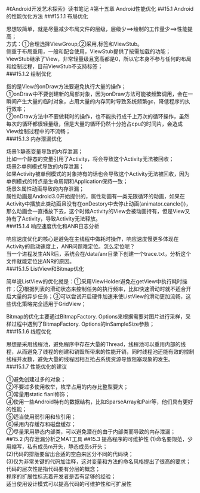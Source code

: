 #《Android开发艺术探索》读书笔记
#第十五章  Android性能优化
##15.1 Android的性能优化方法
###15.1.1 布局优化
	
思想较简单，就是尽量减少布局文件的层级，层级少==>绘制的工作量少==>性能提高；<br>
	方式：①合理选择ViewGroup;②采用<include>,<merge>标签和ViewStub。<br><include>侧重于布局重用，<merge>一般和<include>配合使用，ViewStub提供了按需加载的功能；<br>
	ViewStub继承了View，非常轻量级且宽高都是0，所以它本身不参与任何的布局和绘制过程，目前ViewStub不支持<merge>标签；<br>
###15.1.2 绘制优化
	
指的是View的onDraw方法要避免执行大量的操作；<br>
	①onDraw中不要创建新的局部对象，因为onDraw方法可能被频繁调用，会在一瞬间产生大量的临时对象，占用大量的内存同时导致系统频繁gc，降低程序的执行效率；<br>
	②onDraw方法中不要做耗时的操作，也不能执行成千上万次的循环操作，虽然每次的循环都很轻量级，但是大量的循环仍然十分抢占cpu的时间片，会造成View绘制过程中的不流畅；<br>
###15.1.3 内存泄漏优化
	
场景1:静态变量导致的内存泄漏；<br>
	 比如一个静态的变量引用了Activity，将会导致这个Activity无法被回收；<br>
	场景2:单例模式导致的内存泄漏；<br>
	如果Activity被单例模式的对象持有的话也会导致这个Activity无法被回收，因为单例模式的特点是生命周期和Application保持一致；<br>
	场景3:属性动画导致的内存泄漏；<br>
	属性动画是Android3.0开始提供的，属性动画有一类无限循环的动画，如果在Activity中播放此类动画且没有在onDestory中去停止动画(animator.cancle())，那么动画会一直播放下去，这个时候Activity的View会被动画持有，但是View又持有了Activity，导致Activity无法释放。<br>
###15.1.4 响应速度优化和ANR日志分析
	
响应速度优化的核心是避免在主线程中做耗时操作，响应速度慢更多体现在Activity的启动速度上，ANR问题难定位。怎么定位呢？<br>
	当一个进程发生ANR后，系统会在/data/anr目录下创建一个trace.txt，分析这个文件就能定位出ANR的原因。<br>
###15.1.5 ListView和Bitmap优化
	
简单说ListView的优化就是：①采用ViewHolder避免在getView中执行耗时操作；②根据列表的滑动状态来控制任务的执行频率，比如快速滑动时就不适合开启大量的异步任务；③可以尝试开启硬件加速来使ListView的滑动更加流畅，这些优化策略完全适用于GridView；<br>
	
Bitmap的优化主要通过BitmapFactory.	Options来根据需要对图片进行采样，采样过程中遇到了BitmapFactory.	Options的inSampleSize参数；<br>
###15.1.6 线程优化
	
思想是采用线程池，避免程序中存在大量的Thread，线程池可以重用内部的线程，从而避免了线程的创建和销毁所带来的性能开销，同时线程池还能有效的控制线程并发数，避免大量的线程因相互抢占系统资源导致阻塞现象的发生。<br>
###15.1.7 性能优化的建议
	
①避免创建过多的对象；<br>
	②不要过多使用枚举，枚举占用的内存比整型要大；<br>
	③常量用static fianl修饰；<br>
	④使用一些Android特有的数据结构，比如SparseArray和Pair等，他们具有更好的性能；<br>
	⑤适当使用弱引用和软引用；<br>
	⑥采用内存缓存和磁盘缓存；<br>
	⑦尽量采用静态内部类，可以避免潜在的由于内部类而导致的内存泄漏；<br>
##15.2 内存泄漏分析之MAT工具
##15.3 提高程序的可维护性
(1)命名要规范，少用缩写，私有成员m开头，静态成员s开头；<br>
(2)代码的排版要留出合适的空白来区分不同的代码块；<br>
(3)仅为非常关键的代码加注释，这对变量和方法的命名风格提出了很高的要求；<br>
代码的层次性是指代码要有分层的概念；<br>
程序的扩展性标志着开发者是否有足够的经验；<br>
适当使用设计模式可以提高代码的可维护性和可扩展性
